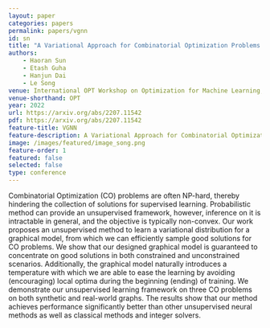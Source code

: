```yaml
---
layout: paper
categories: papers
permalink: papers/vgnn
id: sn
title: "A Variational Approach for Combinatorial Optimization Problems on Graphs"
authors:
    - Haoran Sun
    - Etash Guha
    - Hanjun Dai
    - Le Song
venue: International OPT Workshop on Optimization for Machine Learning,
venue-shorthand: OPT
year: 2022
url: https://arxiv.org/abs/2207.11542
pdf: https://arxiv.org/abs/2207.11542
feature-title: VGNN
feature-description: A Variational Approach for Combinatorial Optimization Problems on Graphs
image: /images/featured/image_song.png
feature-order: 1
featured: false
selected: false
type: conference
---
```


Combinatorial Optimization (CO) problems are often NP-hard, thereby hindering the collection of solutions for supervised learning.
Probabilistic method can provide an unsupervised framework, however, inference on it is intractable in general, and the objective is typically non-convex.
Our work proposes an unsupervised method to learn a variational distribution for a graphical model, from which we can efficiently sample good solutions for CO problems. 
We show that our designed graphical model is guaranteed to concentrate on good solutions in both constrained and unconstrained scenarios.
Additionally, the graphical model naturally introduces a temperature with which we are able to ease the learning by avoiding (encouraging) local optima during the beginning (ending) of training.
We demonstrate our unsupervised learning framework on three CO problems on both synthetic and real-world graphs. 
The results show that our method achieves performance significantly better than other unsupervised neural methods as well as classical methods and integer solvers.
